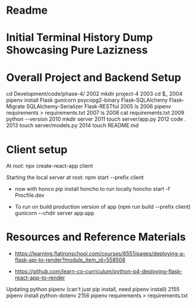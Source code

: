 # Readme

# Initial Terminal History Dump Showcasing Pure Lazizness

# Overall Project and Backend Setup
cd Development/code/phase-4/
 2002  mkdir project-4
 2003  cd $_
 2004  pipenv install Flask gunicorn psycopg2-binary Flask-SQLAlchemy Flask-Migrate SQLAlchemy-Serializer Flask-RESTful
 2005  ls
 2006  pipenv requirements > requirements.txt
 2007  ls
 2008  cat requirements.txt
 2009  python --version
 2010  mkdir server
 2011  touch server/app.py
 2012  code .
 2013  touch server/models.py
 2014  touch README.md

 # Client setup
 At root: npx create-react-app client

 Starting the local server at root: npm start --prefix client

 - now with honco pip install honcho
 to run locally honcho start -f Procfile.dev

 - To run on build production version of app (npm run build --prefix client)
 gunicorn --chdir server app:app

 # Resources and Reference Materials
 - https://learning.flatironschool.com/courses/6551/pages/deploying-a-flask-api-to-render?module_item_id=558508

 - https://github.com/learn-co-curriculum/python-p4-deploying-flask-react-app-to-render


 Updating python pipenv (can't just pip install, need pipenv install)
  2155  pipenv install python-dotenv
 2156  pipenv requirements > requirements.txt